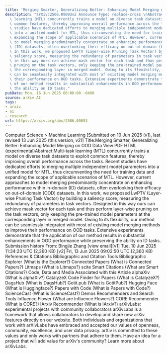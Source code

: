 ```yaml
---
title: 'Merging Smarter, Generalizing Better: Enhancing Model Merging on OOD Data'
description: "arXiv:2506.09093v2 Announce Type: replace-cross \nAbstract: Multi-task\
  \ learning (MTL) concurrently trains a model on diverse task datasets to exploit\
  \ common features, thereby improving overall performance across the tasks. Recent\
  \ studies have dedicated efforts to merging multiple independent model parameters\
  \ into a unified model for MTL, thus circumventing the need for training data and\
  \ expanding the scope of applicable scenarios of MTL. However, current approaches\
  \ to model merging predominantly concentrate on enhancing performance within in-domain\
  \ (ID) datasets, often overlooking their efficacy on out-of-domain (OOD) datasets.\
  \ In this work, we proposed LwPTV (Layer-wise Pruning Task Vector) by building a\
  \ saliency score, measuring the redundancy of parameters in task vectors. Designed\
  \ in this way ours can achieve mask vector for each task and thus perform layer-wise\
  \ pruning on the task vectors, only keeping the pre-trained model parameters at\
  \ the corresponding layer in merged model. Owing to its flexibility, our method\
  \ can be seamlessly integrated with most of existing model merging methods to improve\
  \ their performance on OOD tasks. Extensive experiments demonstrate that the application\
  \ of our method results in substantial enhancements in OOD performance while preserving\
  \ the ability on ID tasks."
pubDate: Mon, 16 Jun 2025 00:00:00 -0400
source: arXiv AI
tags:
- arxiv
- ai
- research
url: https://arxiv.org/abs/2506.09093
---
```


Computer Science > Machine Learning
[Submitted on 10 Jun 2025 (v1), last revised 13 Jun 2025 (this version, v2)]
Title:Merging Smarter, Generalizing Better: Enhancing Model Merging on OOD Data
View PDF HTML (experimental)Abstract:Multi-task learning (MTL) concurrently trains a model on diverse task datasets to exploit common features, thereby improving overall performance across the tasks. Recent studies have dedicated efforts to merging multiple independent model parameters into a unified model for MTL, thus circumventing the need for training data and expanding the scope of applicable scenarios of MTL. However, current approaches to model merging predominantly concentrate on enhancing performance within in-domain (ID) datasets, often overlooking their efficacy on out-of-domain (OOD) datasets. In this work, we proposed LwPTV (Layer-wise Pruning Task Vector) by building a saliency score, measuring the redundancy of parameters in task vectors. Designed in this way ours can achieve mask vector for each task and thus perform layer-wise pruning on the task vectors, only keeping the pre-trained model parameters at the corresponding layer in merged model. Owing to its flexibility, our method can be seamlessly integrated with most of existing model merging methods to improve their performance on OOD tasks. Extensive experiments demonstrate that the application of our method results in substantial enhancements in OOD performance while preserving the ability on ID tasks.
Submission history
From: Bingjie Zhang [view email][v1] Tue, 10 Jun 2025 11:34:23 UTC (2,360 KB)
[v2] Fri, 13 Jun 2025 09:02:50 UTC (2,360 KB)
References & Citations
Bibliographic and Citation Tools
Bibliographic Explorer (What is the Explorer?)
Connected Papers (What is Connected Papers?)
Litmaps (What is Litmaps?)
scite Smart Citations (What are Smart Citations?)
Code, Data and Media Associated with this Article
alphaXiv (What is alphaXiv?)
CatalyzeX Code Finder for Papers (What is CatalyzeX?)
DagsHub (What is DagsHub?)
Gotit.pub (What is GotitPub?)
Hugging Face (What is Huggingface?)
Papers with Code (What is Papers with Code?)
ScienceCast (What is ScienceCast?)
Demos
Recommenders and Search Tools
Influence Flower (What are Influence Flowers?)
CORE Recommender (What is CORE?)
IArxiv Recommender
(What is IArxiv?)
arXivLabs: experimental projects with community collaborators
arXivLabs is a framework that allows collaborators to develop and share new arXiv features directly on our website.
Both individuals and organizations that work with arXivLabs have embraced and accepted our values of openness, community, excellence, and user data privacy. arXiv is committed to these values and only works with partners that adhere to them.
Have an idea for a project that will add value for arXiv's community? Learn more about arXivLabs.